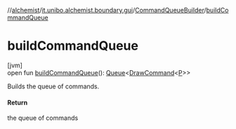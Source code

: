 //[alchemist](../../../index.md)/[it.unibo.alchemist.boundary.gui](../index.md)/[CommandQueueBuilder](index.md)/[buildCommandQueue](build-command-queue.md)

# buildCommandQueue

[jvm]\
open fun [buildCommandQueue](build-command-queue.md)(): [Queue](https://docs.oracle.com/javase/8/docs/api/java/util/Queue.html)<[DrawCommand](../../it.unibo.alchemist.boundary.interfaces/-draw-command/index.md)<[P](../../it.unibo.alchemist.boundary.monitor.generic/-numeric-label-monitor/index.md)>>

Builds the queue of commands.

#### Return

the queue of commands

